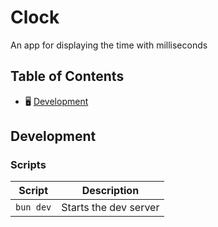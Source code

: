 # Clock

An app for displaying the time with milliseconds

## Table of Contents

- 🖥️ [Development](#development)

## Development

### Scripts

| Script    | Description           |
| --------- | --------------------- |
| `bun dev` | Starts the dev server |

